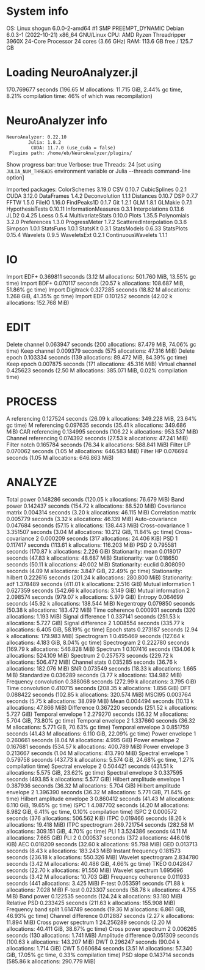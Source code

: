 # System info

OS: Linux shogun 6.0.0-2-amd64 #1 SMP PREEMPT_DYNAMIC Debian 6.0.3-1 (2022-10-21) x86_64 GNU/Linux
CPU: AMD Ryzen Threadripper 3960X 24-Core Processor 24 cores (3.66 GHz)
RAM: 113.6 GB free / 125.7 GB

# Loading NeuroAnalyzer.jl

170.769677 seconds (196.65 M allocations: 11.715 GiB, 2.44% gc time, 8.21% compilation time: 46% of which was recompilation)

# NeuroAnalyzer info

    NeuroAnalyzer: 0.22.10
            Julia: 1.8.2
             CUDA: 11.7.0 (use_cuda = false)
     Plugins path: /home/eb/NeuroAnalyzer/plugins/
Show progress bar: true
          Verbose: true
          Threads: 24 [set using `JULIA_NUM_THREADS` environment variable or Julia --threads command-line option]

Imported packages:
            ColorSchemes 3.19.0
                     CSV 0.10.7
            CubicSplines 0.2.1
                    CUDA 3.12.0
              DataFrames 1.4.2
           Deconvolution 1.1.1
               Distances 0.10.7
                     DSP 0.7.7
                    FFTW 1.5.0
                  FileIO 1.16.0
             FindPeaks1D 0.1.7
                     Git 1.2.1
                     GLM 1.8.1
                 GLMakie 0.7.1
         HypothesisTests 0.10.11
     InformationMeasures 0.3.1
          Interpolations 0.13.6
                    JLD2 0.4.25
                   Loess 0.5.4
       MultivariateStats 0.10.0
                   Plots 1.35.5
             Polynomials 3.2.0
             Preferences 1.3.0
           ProgressMeter 1.7.2
  ScatteredInterpolation 0.3.6
                 Simpson 1.0.1
               StatsFuns 1.0.1
                StatsKit 0.3.1
             StatsModels 0.6.33
              StatsPlots 0.15.4
                Wavelets 0.9.5
             WaveletsExt 0.2.1
      ContinuousWavelets 1.1.1

# IO

Import EDF+                       0.369811 seconds (3.12 M allocations: 501.760 MiB, 13.55% gc time)
Import BDF+                       0.070117 seconds (20.57 k allocations: 108.687 MiB, 51.86% gc time)
Import Digitrack                  0.327285 seconds (18.82 M allocations: 1.268 GiB, 41.35% gc time)
Import EDF                        0.101252 seconds (42.02 k allocations: 152.768 MiB)

# EDIT

Delete channel                    0.063947 seconds (200 allocations: 87.479 MiB, 74.06% gc time)
Keep channel                      0.009379 seconds (575 allocations: 47.316 MiB)
Delete epoch                      0.103334 seconds (139 allocations: 89.472 MiB, 84.39% gc time)
Keep epoch                        0.007875 seconds (171 allocations: 45.316 MiB)
Virtual channel                   0.425623 seconds (2.50 M allocations: 385.071 MiB, 0.02% compilation time)

# PROCESS

A referencing                     0.127524 seconds (26.09 k allocations: 349.228 MiB, 23.64% gc time)
M referencing                     0.097635 seconds (35.41 k allocations: 349.686 MiB)
CAR referencing                   0.134995 seconds (106.22 k allocations: 953.537 MiB)
Channel referencing               0.074392 seconds (27.53 k allocations: 47.241 MiB)
Filter notch                      0.165784 seconds (76.34 k allocations: 588.841 MiB)
Filter LP                         0.070062 seconds (1.05 M allocations: 646.583 MiB)
Filter HP                         0.076694 seconds (1.05 M allocations: 646.863 MiB)

# ANALYZE

Total power                       0.148286 seconds (120.05 k allocations: 76.679 MiB)
Band power                        0.142437 seconds (154.72 k allocations: 88.520 MiB)
Covariance matrix                 0.004314 seconds (3.20 k allocations: 46.115 MiB)
Correlation matrix                0.005779 seconds (3.32 k allocations: 46.139 MiB)
Auto-covariance                   0.047684 seconds (57.15 k allocations: 138.443 MiB)
Cross-covariance 1                3.351507 seconds (3.04 M allocations: 10.212 GiB, 11.84% gc time)
Cross-covariance 2                0.000209 seconds (317 allocations: 24.406 KiB)
PSD 1                             0.117417 seconds (113.61 k allocations: 116.203 MiB)
PSD 2                             0.795581 seconds (170.87 k allocations: 2.226 GiB)
Stationarity: mean                0.018017 seconds (47.83 k allocations: 48.687 MiB)
Stationarity: var                 0.018650 seconds (50.11 k allocations: 49.002 MiB)
Stationarity: euclid              0.808090 seconds (4.09 M allocations: 3.847 GiB, 22.49% gc time)
Stationarity: hilbert             0.222616 seconds (201.24 k allocations: 280.800 MiB)
Stationarity: adf                 1.378489 seconds (411.01 k allocations: 2.516 GiB)
Mutual information 1              0.627359 seconds (542.66 k allocations: 3.149 GiB)
Mutual information 2              2.098574 seconds (979.07 k allocations: 5.979 GiB)
Entropy                           0.064699 seconds (45.92 k allocations: 138.544 MiB)
Negentropy                        0.079850 seconds (50.38 k allocations: 183.472 MiB)
Time coherence                    0.000931 seconds (320 allocations: 1.193 MiB)
Signal difference 1               0.337141 seconds (251.53 k allocations: 5.727 GiB)
Signal difference 2               1.008554 seconds (335.77 k allocations: 6.405 GiB, 58.19% gc time)
Epoch stats                       0.273187 seconds (2.94 k allocations: 179.983 MiB)
Spectrogram 1                     0.495469 seconds (127.64 k allocations: 4.183 GiB, 8.04% gc time)
Spectrogram 2                     0.222780 seconds (169.79 k allocations: 546.828 MiB)
Spectrum 1                        0.107416 seconds (134.06 k allocations: 524.109 MiB)
Spectrum 2                        0.257573 seconds (229.72 k allocations: 506.472 MiB)
Channel stats                     0.035285 seconds (36.76 k allocations: 182.076 MiB)
SNR                               0.073549 seconds (18.33 k allocations: 1.665 MiB)
Standardize                       0.036289 seconds (3.77 k allocations: 134.982 MiB)
Frequency convolution             0.388068 seconds (272.99 k allocations: 3.795 GiB)
Time convolution                  0.410715 seconds (208.35 k allocations: 1.856 GiB)
DFT                               0.088422 seconds (102.85 k allocations: 320.574 MiB)
MSCI95                            0.003764 seconds (5.75 k allocations: 38.099 MiB)
Mean                              0.004494 seconds (10.13 k allocations: 47.866 MiB)
Difference                        0.367220 seconds (251.52 k allocations: 5.727 GiB)
Temporal envelope 1               2.279270 seconds (36.32 M allocations: 5.704 GiB, 73.80% gc time)
Temporal envelope 2               1.337660 seconds (36.32 M allocations: 5.771 GiB, 70.63% gc time)
Temporal envelope 3               0.851759 seconds (41.43 M allocations: 6.110 GiB, 22.09% gc time)
Power envelope 1                  0.260661 seconds (8.04 M allocations: 4.995 GiB)
Power envelope 2                  0.167681 seconds (534.57 k allocations: 400.789 MiB)
Power envelope 3                  0.213667 seconds (1.04 M allocations: 413.790 MiB)
Spectral envelope 1               0.579758 seconds (437.73 k allocations: 5.574 GiB, 24.68% gc time, 1.27% compilation time)
Spectral envelope 2               0.504421 seconds (431.51 k allocations: 5.575 GiB, 23.62% gc time)
Spectral envelope 3               0.337595 seconds (493.85 k allocations: 5.577 GiB)
Hilbert amplitude envelope 1      0.387936 seconds (36.32 M allocations: 5.704 GiB)
Hilbert amplitude envelope 2      1.396390 seconds (36.32 M allocations: 5.771 GiB, 71.64% gc time)
Hilbert amplitude envelope 3      0.860412 seconds (41.43 M allocations: 6.110 GiB, 19.65% gc time)
ISPC 1                            4.087702 seconds (4.20 M allocations: 8.982 GiB, 6.41% gc time, 0.10% compilation time)
ISPC 2                            0.000572 seconds (376 allocations: 506.562 KiB)
ITPC                              0.019466 seconds (8.26 k allocations: 19.418 MiB)
ITPC spectrogram                269.721754 seconds (282.58 M allocations: 309.151 GiB, 4.70% gc time)
PLI 1                             3.524386 seconds (4.11 M allocations: 7.665 GiB)
PLI 2                             0.000537 seconds (372 allocations: 446.016 KiB)
AEC                               0.018209 seconds (32.60 k allocations: 95.798 MiB)
GED                               0.013713 seconds (8.43 k allocations: 183.243 MiB)
Instant frequency                 0.181573 seconds (236.18 k allocations: 550.326 MiB)
Wavelet spectrogram               2.834780 seconds (3.42 M allocations: 40.486 GiB, 4.66% gc time)
TKEO                              0.042847 seconds (22.70 k allocations: 91.550 MiB)
Wavelet spectrum                  1.695696 seconds (3.42 M allocations: 10.703 GiB)
Frequency coherence               0.011933 seconds (441 allocations: 3.425 MiB)
F-test                            0.053591 seconds (71.88 k allocations: 7.028 MiB)
F-test                            0.023307 seconds (58.76 k allocations: 4.755 MiB)
Band power                        0.122535 seconds (124.24 k allocations: 93.180 MiB)
Relative PSD                      0.233425 seconds (211.63 k allocations: 155.908 MiB)
Frequency band split              1.614749 seconds (19.36 M allocations: 6.861 GiB, 46.93% gc time)
Channel difference                0.012887 seconds (2.27 k allocations: 11.894 MiB)
Cross power spectrum 1           24.256289 seconds (2.20 M allocations: 40.411 GiB, 38.67% gc time)
Cross power spectrum 2            0.006265 seconds (130 allocations: 1.741 MiB)
Amplitude difference              0.051309 seconds (100.63 k allocations: 143.207 MiB)
DWT                               0.296247 seconds (90.04 k allocations: 1.714 GiB)
CWT                               5.060684 seconds (3.51 M allocations: 57.340 GiB, 17.05% gc time, 0.33% compilation time)
PSD slope                         0.143714 seconds (585.86 k allocations: 290.779 MiB)
